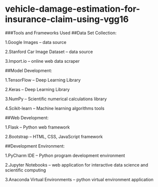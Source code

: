 # vehicle-damage-estimation-for-insurance-claim-using-vgg16
###Tools and Frameworks Used
##Data Set Collection:

1.Google Images – data source

2.Stanford Car Image Dataset – data source

3.Import.io – online web data scraper

##Model Development:

1.TensorFlow – Deep Learning Library

2.Keras – Deep Learning Library

3.NumPy – Scientific numerical calculations library

4.Scikit-learn – Machine learning algorithms tools

##Web Development:

1.Flask – Python web framework

2.Bootstrap – HTML, CSS, JavaScript framework

##Development Environment:

1.PyCharm IDE – Python program development environment

2.Jupyter Notebooks – web application for interactive data science and scientific computing

3.Anaconda Virtual Environments – python virtual environment application

